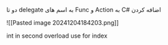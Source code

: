 دو تا delegate به اسم های Func و Action به C# اضافه کردن 

![[Pasted image 20241204184203.png]]

int in second overload use for index
